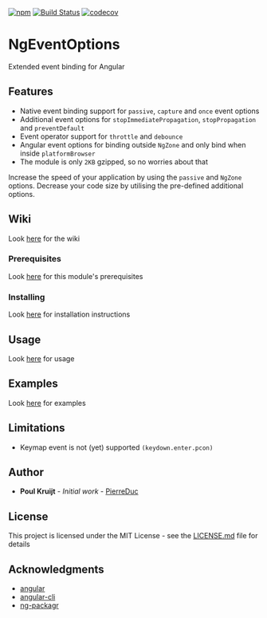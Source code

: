[![npm](https://img.shields.io/npm/v/ng-event-options.svg)](https://www.npmjs.com/package/ng-event-options)
[![Build Status](https://travis-ci.org/PierreDuc/ng-event-options.svg?branch=master)](https://travis-ci.org/PierreDuc/ng-event-options)
[![codecov](https://codecov.io/gh/PierreDuc/ng-event-options/branch/master/graph/badge.svg)](https://codecov.io/gh/PierreDuc/ng-event-options)

# NgEventOptions

Extended event binding for Angular

## Features

- Native event binding support for `passive`, `capture` and `once` event options
- Additional event options for `stopImmediatePropagation`, `stopPropagation` and `preventDefault`
- Event operator support for `throttle` and `debounce`
- Angular event options for binding outside `NgZone` and only bind when inside `platformBrowser`
- The module is only `2KB` gzipped, so no worries about that

Increase the speed of your application by using the `passive` and `NgZone` options. Decrease your code size by
utilising the pre-defined additional options.

## Wiki

Look [here](https://github.com/PierreDuc/ng-event-options/wiki/Wiki) for the wiki

### Prerequisites

Look [here](https://github.com/PierreDuc/ng-event-options/wiki/Wiki#prerequisites) for this module's prerequisites

### Installing

Look [here](https://github.com/PierreDuc/ng-event-options/wiki/Wiki#installation) for installation instructions

## Usage

Look [here](https://github.com/PierreDuc/ng-event-options/wiki/Wiki#usage) for usage

## Examples

Look [here](https://github.com/PierreDuc/ng-event-options/wiki/Wiki#examples) for examples

## Limitations

- Keymap event is not (yet) supported `(keydown.enter.pcon)`

## Author

- **Poul Kruijt** - _Initial work_ - [PierreDuc](https://github.com/PierreDuc/)

## License

This project is licensed under the MIT License - see the [LICENSE.md](LICENSE.md) file for details

## Acknowledgments

- [angular](https://github.com/angular/angular)
- [angular-cli](https://github.com/angular/angular-cli)
- [ng-packagr](https://github.com/dherges/ng-packagr)
